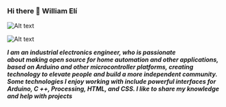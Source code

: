 ### Hi there 👋 William Elí
 
 <head>
    <meta charset="utf-8">
 
 
  ![Alt text](https://raw.githubusercontent.com/ramun9533/Pagina-de-Presentacion/8fc9f7e550fd477a4fab49dccef50371c788cfd9/2.png.svg) 
  
  ![Alt text](https://github.com/ramun9533/Pagina-de-Presentacion/blob/main/5.png?raw=true)
 
 
 </head>

 
   <section>
 
   ***I am an industrial electronics engineer, who is passionate  
    about making open source for home automation and other
    applications, based on Arduino and other microcontroller 
    platforms, creating technology to elevate people and build 
    a more independent community. Some technologies I enjoy 
    working with include powerful interfaces for Arduino, C ++, 
    Processing, HTML, and CSS. I like to share my knowledge and 
    help with projects***



</section>


 
